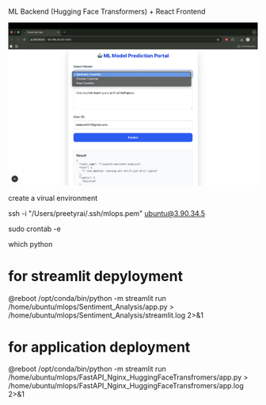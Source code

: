 
ML Backend (Hugging Face Transformers) + React Frontend

![alt text](app.png)

create a virual environment


ssh -i "/Users/preetyrai/.ssh/mlops.pem" ubuntu@3.90.34.5


sudo crontab -e 

which python 

# for streamlit depyloyment
 @reboot /opt/conda/bin/python -m streamlit run /home/ubuntu/mlops/Sentiment_Analysis/app.py > /home/ubuntu/mlops/Sentiment_Analysis/streamlit.log 2>&1 


# for application deployment 
@reboot /opt/conda/bin/python -m streamlit run /home/ubuntu/mlops/FastAPI_Nginx_HuggingFaceTransfromers/app.py > /home/ubuntu/mlops/FastAPI_Nginx_HuggingFaceTransfromers/app.log 2>&1

